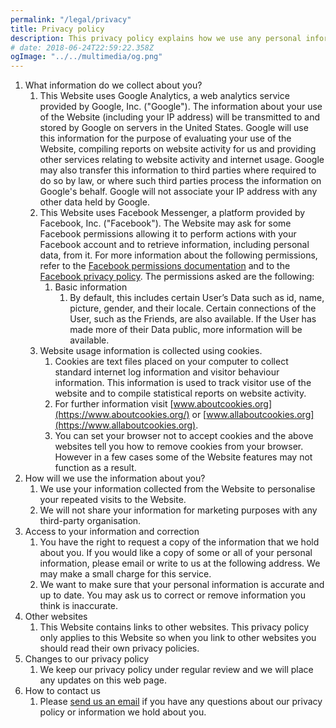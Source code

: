 ```yaml
---
permalink: "/legal/privacy"
title: Privacy policy
description: This privacy policy explains how we use any personal information we collect about you when you use this Website.
# date: 2018-06-24T22:59:22.358Z
ogImage: "../../multimedia/og.png"
---
```


1.  What information do we collect about you?
    1.  This Website uses Google Analytics, a web analytics service provided by Google, Inc. ("Google"). The information about your use of the Website (including your IP address) will be transmitted to and stored by Google on servers in the United States. Google will use this information for the purpose of evaluating your use of the Website, compiling reports on website activity for us and providing other services relating to website activity and internet usage. Google may also transfer this information to third parties where required to do so by law, or where such third parties process the information on Google&apos;s behalf. Google will not associate your IP address with any other data held by Google.
    1.  This Website uses Facebook Messenger, a platform provided by Facebook, Inc. ("Facebook"). The Website may ask for some Facebook permissions allowing it to perform actions with your Facebook account and to retrieve information, including personal data, from it. For more information about the following permissions, refer to the [Facebook permissions documentation](https://developers.facebook.com/docs/authentication/permissions/) and to the [Facebook privacy policy](https://www.facebook.com/about/privacy/). The permissions asked are the following:
        1.  Basic information
            1.  By default, this includes certain User’s Data such as id, name, picture, gender, and their locale. Certain connections of the User, such as the Friends, are also available. If the User has made more of their Data public, more information will be available.
    1.  Website usage information is collected using <span id="cookies">cookies</span>.
        1.  Cookies are text files placed on your computer to collect standard internet log information and visitor behaviour information. This information is used to track visitor use of the website and to compile statistical reports on website activity.
        1.  For further information visit [www.aboutcookies.org](https://www.aboutcookies.org/) or [www.allaboutcookies.org](https://www.allaboutcookies.org).
        1.  You can set your browser not to accept cookies and the above websites tell you how to remove cookies from your browser. However in a few cases some of the Website features may not function as a result.
1.  How will we use the information about you?
    1.  We use your information collected from the Website to personalise your repeated visits to the Website.
    1.  We will not share your information for marketing purposes with any third-party organisation.
1.  Access to your information and correction
    1.  You have the right to request a copy of the information that we hold about you. If you would like a copy of some or all of your personal information, please email or write to us at the following address. We may make a small charge for this service.
    1.  We want to make sure that your personal information is accurate and up to date. You may ask us to correct or remove information you think is inaccurate.
1.  Other websites
    1.  This Website contains links to other websites. This privacy policy only applies to this Website so when you link to other websites you should read their own privacy policies.
1.  Changes to our privacy policy
    1.  We keep our privacy policy under regular review and we will place any updates on this web page.
1.  How to contact us
    1.  Please [send us an email](mailto:jan@mrozilla.cz) if you have any questions about our privacy policy or information we hold about you.
